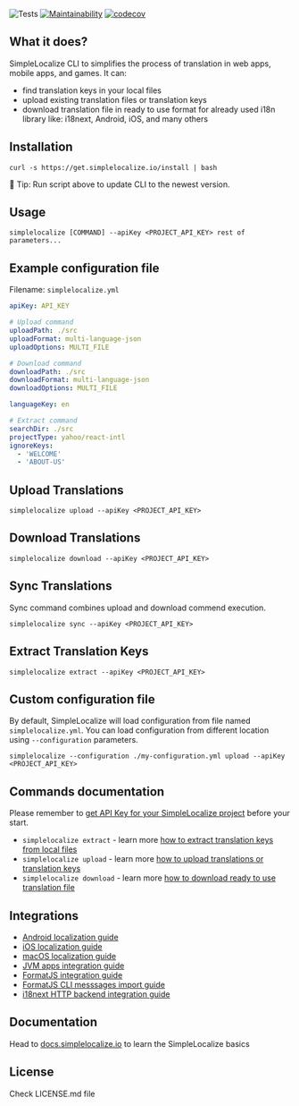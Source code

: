 

![Tests](https://github.com/simplelocalize/simplelocalize-cli/workflows/Run%20Tests/badge.svg)
[![Maintainability](https://api.codeclimate.com/v1/badges/af2f6a7680929a8dba41/maintainability)](https://codeclimate.com/github/simplelocalize/simplelocalize-cli/maintainability)
[![codecov](https://codecov.io/gh/simplelocalize/simplelocalize-cli/branch/master/graph/badge.svg)](https://codecov.io/gh/simplelocalize/simplelocalize-cli)

## What it does?

SimpleLocalize CLI to simplifies the process of translation in web apps, mobile apps, and games. It can:
- find translation keys in your local files
- upload existing translation files or translation keys
- download translation file in ready to use format for already used i18n library like: i18next, Android, iOS, and many others


## Installation

```shell
curl -s https://get.simplelocalize.io/install | bash
```

🥸 Tip: Run script above to update CLI to the newest version. 

## Usage

```properties
simplelocalize [COMMAND] --apiKey <PROJECT_API_KEY> rest of parameters...
```

## Example configuration file

Filename: `simplelocalize.yml`

```yaml
apiKey: API_KEY

# Upload command
uploadPath: ./src
uploadFormat: multi-language-json
uploadOptions: MULTI_FILE

# Download command
downloadPath: ./src
downloadFormat: multi-language-json
downloadOptions: MULTI_FILE

languageKey: en

# Extract command
searchDir: ./src
projectType: yahoo/react-intl
ignoreKeys:
  - 'WELCOME'
  - 'ABOUT-US'
```

## Upload Translations

```properties
simplelocalize upload --apiKey <PROJECT_API_KEY>
```


## Download Translations

```properties
simplelocalize download --apiKey <PROJECT_API_KEY>
```


## Sync Translations
Sync command combines upload and download commend execution.
```properties
simplelocalize sync --apiKey <PROJECT_API_KEY>
```


## Extract Translation Keys

```properties
simplelocalize extract --apiKey <PROJECT_API_KEY>
```

## Custom configuration file
By default, SimpleLocalize will load configuration from file named `simplelocalize.yml`. You can load configuration from different location using `--configuration` parameters.

```properties
simplelocalize --configuration ./my-configuration.yml upload --apiKey <PROJECT_API_KEY>
```

## Commands documentation

Please remember to [get API Key for your SimpleLocalize project](https://simplelocalize.io/docs/cli/get-started/) before your start.

- `simplelocalize extract` - learn more [how to extract translation keys from local files](https://simplelocalize.io/docs/cli/i18n-keys-extraction/)
- `simplelocalize upload` - learn more [how to upload translations or translation keys](https://simplelocalize.io/docs/cli/upload-translations/)
- `simplelocalize download` - learn more [how to download ready to use translation file](https://simplelocalize.io/docs/cli/download-translations/)

## Integrations 

- [Android localization guide](https://simplelocalize.io/docs/integrations/android/)
- [iOS localization guide](https://simplelocalize.io/docs/integrations/ios-macos/)
- [macOS localization guide](https://simplelocalize.io/docs/integrations/ios-macos/)
- [JVM apps integration guide](https://simplelocalize.io/docs/file-formats/java-properties/)
- [FormatJS integration guide](https://simplelocalize.io/docs/integrations/format-js/)
- [FormatJS CLI messsages import guide](https://simplelocalize.io/docs/integrations/format-js-cli/)
- [i18next HTTP backend integration guide](https://simplelocalize.io/docs/integrations/i18next/)

## Documentation 

Head to [docs.simplelocalize.io](https://simplelocalize.io/docs/cli/get-started/) to learn the SimpleLocalize basics

## License

Check LICENSE.md file

